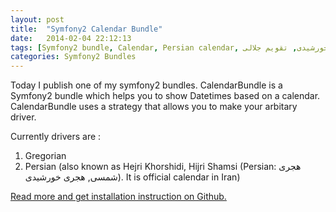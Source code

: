 ```yaml
---
layout: post
title:  "Symfony2 Calendar Bundle"
date:   2014-02-04 22:12:13
tags: [Symfony2 bundle, Calendar, Persian calendar, هجری شمسی, هجری خورشیدی, تقویم جلالی, Hejri, Hejri shamsi]
categories: Symfony2 Bundles
---
```

Today I publish one of my symfony2 bundles.
CalendarBundle is a Symfony2 bundle which helps you to show Datetimes based on a calendar. CalendarBundle uses a strategy that allows you to make your arbitary driver.

Currently drivers are :

 1. Gregorian
 2. Persian (also known as Hejri Khorshidi, Hijri Shamsi (Persian: هجری شمسی, هجری خورشیدی). It is official calendar in Iran)

[Read more and get installation instruction on Github.][calendar-bundle]

[calendar-bundle]: https://github.com/mohebifar/CalendarBundle
